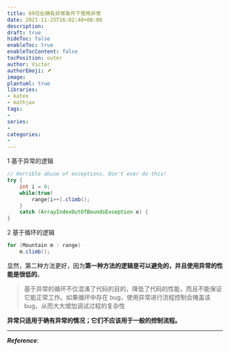 ```yaml
---
title: 69仅在确有异常条件下使用异常
date: 2021-11-25T16:02:40+08:00
description:
draft: true
hideToc: false
enableToc: true
enableTocContent: false
tocPosition: outer
author: Victor
authorEmoji: 🪶
image:
plantuml: true
libraries:
- katex
- mathjax
tags:
-
series:
-
categories:
-
---
```




1 基于异常的逻辑

```java
// Horrible abuse of exceptions. Don't ever do this!
try {
    int i = 0;
    while(true)
        range[i++].climb();
    }
    catch (ArrayIndexOutOfBoundsException e) {
}
```

2 基于循环的逻辑

```java
for (Mountain m : range)
    m.climb();
```



显然，第二种方法更好，因为**第一种方法的逻辑是可以避免的，并且使用异常的性能是很低的**。



> 基于异常的循环不仅混淆了代码的目的，降低了代码的性能，而且不能保证它能正常工作。如果循环中存在 bug，使用异常进行流程控制会掩盖该 bug，从而大大增加调试过程的复杂性



**异常只适用于确有异常的情况；它们不应该用于一般的控制流程。** 



---

***Reference***:

